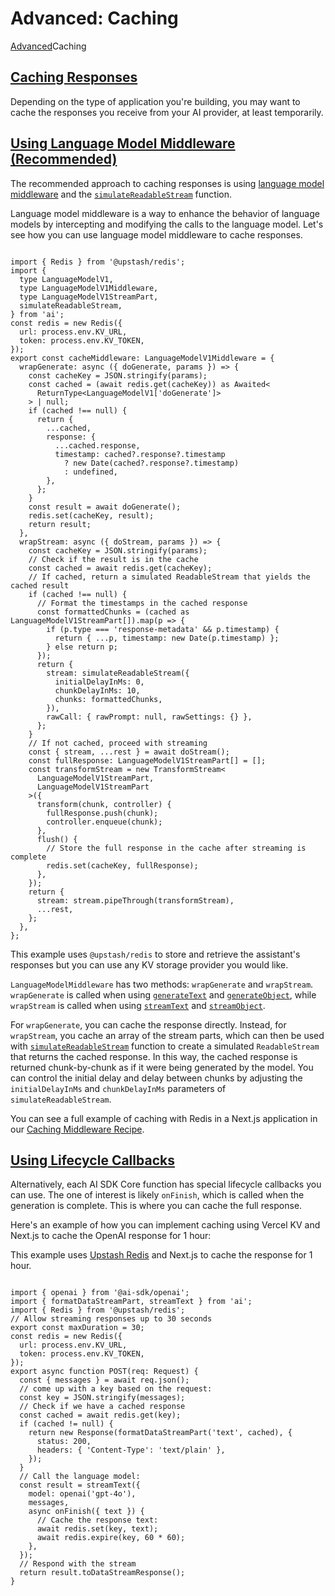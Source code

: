 # Advanced: Caching
[Advanced](https://ai-sdk.dev/docs/advanced)Caching

[Caching Responses](#caching-responses)
---------------------------------------

Depending on the type of application you're building, you may want to cache the responses you receive from your AI provider, at least temporarily.

[Using Language Model Middleware (Recommended)](#using-language-model-middleware-recommended)
---------------------------------------------------------------------------------------------

The recommended approach to caching responses is using [language model middleware](https://ai-sdk.dev/docs/ai-sdk-core/middleware) and the [`simulateReadableStream`](https://ai-sdk.dev/docs/reference/ai-sdk-core/simulate-readable-stream) function.

Language model middleware is a way to enhance the behavior of language models by intercepting and modifying the calls to the language model. Let's see how you can use language model middleware to cache responses.

```

import { Redis } from '@upstash/redis';
import {
  type LanguageModelV1,
  type LanguageModelV1Middleware,
  type LanguageModelV1StreamPart,
  simulateReadableStream,
} from 'ai';
const redis = new Redis({
  url: process.env.KV_URL,
  token: process.env.KV_TOKEN,
});
export const cacheMiddleware: LanguageModelV1Middleware = {
  wrapGenerate: async ({ doGenerate, params }) => {
    const cacheKey = JSON.stringify(params);
    const cached = (await redis.get(cacheKey)) as Awaited<
      ReturnType<LanguageModelV1['doGenerate']>
    > | null;
    if (cached !== null) {
      return {
        ...cached,
        response: {
          ...cached.response,
          timestamp: cached?.response?.timestamp
            ? new Date(cached?.response?.timestamp)
            : undefined,
        },
      };
    }
    const result = await doGenerate();
    redis.set(cacheKey, result);
    return result;
  },
  wrapStream: async ({ doStream, params }) => {
    const cacheKey = JSON.stringify(params);
    // Check if the result is in the cache
    const cached = await redis.get(cacheKey);
    // If cached, return a simulated ReadableStream that yields the cached result
    if (cached !== null) {
      // Format the timestamps in the cached response
      const formattedChunks = (cached as LanguageModelV1StreamPart[]).map(p => {
        if (p.type === 'response-metadata' && p.timestamp) {
          return { ...p, timestamp: new Date(p.timestamp) };
        } else return p;
      });
      return {
        stream: simulateReadableStream({
          initialDelayInMs: 0,
          chunkDelayInMs: 10,
          chunks: formattedChunks,
        }),
        rawCall: { rawPrompt: null, rawSettings: {} },
      };
    }
    // If not cached, proceed with streaming
    const { stream, ...rest } = await doStream();
    const fullResponse: LanguageModelV1StreamPart[] = [];
    const transformStream = new TransformStream<
      LanguageModelV1StreamPart,
      LanguageModelV1StreamPart
    >({
      transform(chunk, controller) {
        fullResponse.push(chunk);
        controller.enqueue(chunk);
      },
      flush() {
        // Store the full response in the cache after streaming is complete
        redis.set(cacheKey, fullResponse);
      },
    });
    return {
      stream: stream.pipeThrough(transformStream),
      ...rest,
    };
  },
};
```


This example uses `@upstash/redis` to store and retrieve the assistant's responses but you can use any KV storage provider you would like.

`LanguageModelMiddleware` has two methods: `wrapGenerate` and `wrapStream`. `wrapGenerate` is called when using [`generateText`](https://ai-sdk.dev/docs/reference/ai-sdk-core/generate-text) and [`generateObject`](https://ai-sdk.dev/docs/reference/ai-sdk-core/generate-object), while `wrapStream` is called when using [`streamText`](https://ai-sdk.dev/docs/reference/ai-sdk-core/stream-text) and [`streamObject`](https://ai-sdk.dev/docs/reference/ai-sdk-core/stream-object).

For `wrapGenerate`, you can cache the response directly. Instead, for `wrapStream`, you cache an array of the stream parts, which can then be used with [`simulateReadableStream`](about:/docs/ai-sdk-core/testing#simulate-data-stream-protocol-responses) function to create a simulated `ReadableStream` that returns the cached response. In this way, the cached response is returned chunk-by-chunk as if it were being generated by the model. You can control the initial delay and delay between chunks by adjusting the `initialDelayInMs` and `chunkDelayInMs` parameters of `simulateReadableStream`.

You can see a full example of caching with Redis in a Next.js application in our [Caching Middleware Recipe](https://ai-sdk.dev/cookbook/next/caching-middleware).

[Using Lifecycle Callbacks](#using-lifecycle-callbacks)
-------------------------------------------------------

Alternatively, each AI SDK Core function has special lifecycle callbacks you can use. The one of interest is likely `onFinish`, which is called when the generation is complete. This is where you can cache the full response.

Here's an example of how you can implement caching using Vercel KV and Next.js to cache the OpenAI response for 1 hour:

This example uses [Upstash Redis](https://upstash.com/docs/redis/overall/getstarted) and Next.js to cache the response for 1 hour.

```

import { openai } from '@ai-sdk/openai';
import { formatDataStreamPart, streamText } from 'ai';
import { Redis } from '@upstash/redis';
// Allow streaming responses up to 30 seconds
export const maxDuration = 30;
const redis = new Redis({
  url: process.env.KV_URL,
  token: process.env.KV_TOKEN,
});
export async function POST(req: Request) {
  const { messages } = await req.json();
  // come up with a key based on the request:
  const key = JSON.stringify(messages);
  // Check if we have a cached response
  const cached = await redis.get(key);
  if (cached != null) {
    return new Response(formatDataStreamPart('text', cached), {
      status: 200,
      headers: { 'Content-Type': 'text/plain' },
    });
  }
  // Call the language model:
  const result = streamText({
    model: openai('gpt-4o'),
    messages,
    async onFinish({ text }) {
      // Cache the response text:
      await redis.set(key, text);
      await redis.expire(key, 60 * 60);
    },
  });
  // Respond with the stream
  return result.toDataStreamResponse();
}
```
